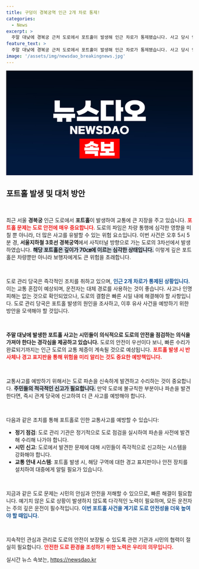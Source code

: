 ```yaml
---
title: 구덩이 경복궁역 인근 2개 차로 통제!
categories:
  - News
excerpt: >
  주말 대낮에 경복궁 근처 도로에서 포트홀이 발생해 인근 차로가 통제됐습니다. 사고 당시 인명 피해는 없지만, 복구 작업 중! 궁금하다면 클릭하세요!
feature_text: >
  주말 대낮에 경복궁 근처 도로에서 포트홀이 발생해 인근 차로가 통제됐습니다. 사고 당시 인명 피해는 없지만, 복구 작업 중! 궁금하다면 클릭하세요!
image: '/assets/img/newsdao_breakingnews.jpg'
---
```


<p><img src="/assets/img/newsdao_breakingnews.jpg" alt="flaretime 속보" /></p>

<h2 data-ke-size="size26">포트홀 발생 및 대처 방안</h2>

<p data-ke-size="size16">&nbsp;</p>

<p>최근 서울 <b>경복궁</b> 인근 도로에서 <b>포트홀</b>이 발생하여 교통에 큰 지장을 주고 있습니다. <b><span style="color: #ee2323;">포트홀 문제는 도로 안전에 매우 중요합니다.</span></b> 도로의 파임은 차량 통행에 심각한 영향을 미칠 뿐 아니라, 더 많은 사고를 유발할 수 있는 위험 요소입니다. 이번 사건은 오후 5시 5분 경, <b>서울지하철 3호선 경복궁역</b>에서 사직터널 방향으로 가는 도로의 3차선에서 발생하였습니다. <b><span style="background-color: #21538527;">해당 포트홀은 깊이가 70㎝에 이르는 심각한 상태입니다.</span></b> 이렇게 깊은 포트홀은 차량뿐만 아니라 보행자에게도 큰 위험을 초래합니다.</p></p>

<p data-ke-size="size16">&nbsp;</p>

<p>도로 관리 당국은 즉각적인 조치를 취하고 있으며, <b><span style="color: #1a5490;">인근 2개 차로가 통제된 상황입니다.</span></b> 이는 교통 혼잡이 예상되며, 운전자는 대체 경로를 사용하는 것이 좋습니다. 사고나 인명 피해는 없는 것으로 확인되었으나, 도로의 결함은 빠른 시일 내에 해결해야 할 사항입니다. 도로 관리 당국은 포트홀 발생의 원인을 조사하고, 이후 유사 사건을 예방하기 위한 방안을 모색해야 할 것입니다.</p>

<p data-ke-size="size16">&nbsp;</p>

<p><b>주말 대낮에 발생한 포트홀 사고는 시민들이 의식적으로 도로의 안전을 점검하는 의식을 가져야 한다는 경각심을 제공하고 있습니다.</b> 도로의 안전이 우선이다 보니, 빠른 수리가 완료되기까지는 인근 도로의 교통 체증이 계속될 것으로 예상됩니다. <b><span style="color: #ee2323;">포트홀 발생 시 반사체나 경고 표지판을 통해 위험을 미리 알리는 것도 중요한 예방책입니다.</span></b> </p>

<p data-ke-size="size16">&nbsp;</p>

<p>교통사고를 예방하기 위해서는 도로 파손을 신속하게 발견하고 수리하는 것이 중요합니다. <b><span style="background-color: #21538527;">주민들의 적극적인 신고가 필요합니다.</span></b> 만약 도로에 불규칙한 부분이나 파손을 발견한다면, 즉시 관계 당국에 신고하여 더 큰 사고를 예방해야 합니다. </p>

<p data-ke-size="size16">&nbsp;</p>

<p>다음과 같은 조치를 통해 포트홀로 인한 교통사고를 예방할 수 있습니다:</p>

<ul>
    <li><b>정기 점검</b>: 도로 관리 기관은 정기적으로 도로 점검을 실시하여 파손을 사전에 발견해 수리해 나가야 합니다.</li>
    <li><b>시민 신고</b>: 도로에서 발견한 문제에 대해 시민들이 즉각적으로 신고하는 시스템을 강화해야 합니다.</li>
    <li><b>교통 안내 시스템</b>: 포트홀 발생 시, 해당 구역에 대한 경고 표지판이나 안전 장치를 설치하여 대중에게 알릴 필요가 있습니다.</li>
</ul>

<p data-ke-size="size16">&nbsp;</p>

<p>지금과 같은 도로 문제는 시민의 안심과 안전을 저해할 수 있으므로, 빠른 해결이 필요합니다. 예기치 않은 도로 상황이 발생하지 않도록 다각적인 노력이 필요하며, 모든 운전자는 주의 깊은 운전이 필수적입니다. <b><span style="color: #1a5490;">이번 포트홀 사건을 계기로 도로 안전성을 더욱 높여야 할 때입니다.</span></b></p>

<p data-ke-size="size16">&nbsp;</p>

<p>지속적인 관심과 관리로 도로의 안전이 보장될 수 있도록 관련 기관과 시민의 협력이 절실히 필요합니다. <b><span style="color: #ee2323;">안전한 도로 환경을 조성하기 위한 노력은 우리의 의무입니다.</span></b></p>
실시간 뉴스 속보는, <a href="https://newsdao.kr" rel="dofollow">https://newsdao.kr</a>


